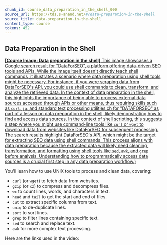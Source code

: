 ```yaml
---
chunk_id: course_data_preparation_in_the_shell_000
source_url: https://tds.s-anand.net/#/data-preparation-in-the-shell
source_title: data-preparation-in-the-shell
content_type: course
tokens: 452
---
```


## Data Preparation in the Shell

[**[Course Image: Data preparation in the shell]** This image showcases a Google search result for "DataForSEO", a platform offering data-driven SEO tools and APIs. While the image itself doesn't directly teach shell commands, it illustrates a scenario where data preparation using shell tools might be necessary. For instance, if you were scraping data from DataForSEO's API, you could use shell commands to clean, transform, and analyze the retrieved data. In the context of data preparation in the shell, this highlights the importance of being able to process external data sources accessed through APIs or other means, thus requiring skills such as `curl`, `jq`, and standard text processing utilities.ch for "DATAFORSEO" as part of a lesson on data preparation in the shell, likely demonstrating how to find and access data sources. In the context of shell scripting, this suggests a step where you might use command-line tools like `curl` or `wget` to download data from websites like DataForSEO for subsequent processing. The search results highlight DataForSEO's API, which might be the target for extracting SEO data using shell commands. This process aligns with data preparation because the extracted data will likely need cleaning, transformation, and formatting using shell tools like `sed`, `awk`, and `grep` before analysis. Understanding how to programmatically access data sources is a crucial first step in any data preparation workflow.)](https://youtu.be/XEdy4WK70vU)

You'll learn how to use UNIX tools to process and clean data, covering:

- `curl` (or `wget`) to fetch data from websites.
- `gzip` (or `xz`) to compress and decompress files.
- `wc` to count lines, words, and characters in text.
- `head` and `tail` to get the start and end of files.
- `cut` to extract specific columns from text.
- `uniq` to de-duplicate lines.
- `sort` to sort lines.
- `grep` to filter lines containing specific text.
- `sed` to search and replace text.
- `awk` for more complex text processing.

Here are the links used in the video:
